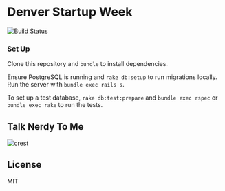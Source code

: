 # Denver Startup Week
[![Build Status](https://travis-ci.org/denverstartupweek/dsw-site.svg?branch=master)](https://travis-ci.org/denverstartupweek/dsw-site)

### Set Up
Clone this repository and `bundle` to install dependencies.

Ensure PostgreSQL is running and `rake db:setup` to run migrations locally. Run
the server with `bundle exec rails s`.

To set up a test database, `rake db:test:prepare` and `bundle exec rspec` or
`bundle exec rake` to run the tests.

## Talk Nerdy To Me
![crest](https://secure.gravatar.com/avatar/aa8ea677b07f626479fd280049b0e19f?s=75)

## License
MIT
